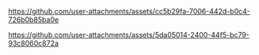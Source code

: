 

https://github.com/user-attachments/assets/cc5b29fa-7006-442d-b0c4-726b0b85ba0e



https://github.com/user-attachments/assets/5da05014-2400-44f5-bc79-93c8060c872a

